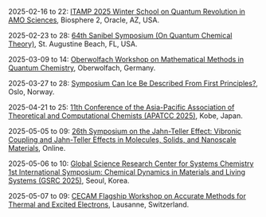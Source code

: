 2025-02-16 to 22: [ITAMP 2025 Winter School on Quantum Revolution in AMO Sciences](https://lweb.cfa.harvard.edu/itamp-event/2025-winter-school-quantum-revolution-amo-sciences), Biosphere 2, Oracle, AZ, USA.

2025-02-23 to 28: [64th Sanibel Symposium (On Quantum Chemical Theory)](https://sanibelsymposium.qtp.ufl.edu), St. Augustine Beach, FL, USA.

2025-03-09 to 14: [Oberwolfach Workshop on Mathematical Methods in Quantum Chemistry](https://mfo.de/occasion/2511/www_view), Oberwolfach, Germany.

2025-03-27 to 28: [Symposium Can Ice Be Described From First Principles?](https://cas-nor.no/index.php/events/young-cas-fellow-symposium-can-ice-be-described-first-principles), Oslo, Norway.

2025-04-21 to 25: [11th Conference of the Asia-Pacific Association of Theoretical and Computational Chemists (APATCC 2025)](https://apatcc11.jp), Kobe, Japan.

2025-05-05 to 09: [26th Symposium on the Jahn-Teller Effect: Vibronic Coupling and Jahn-Teller Effects in Molecules, Solids, and Nanoscale Materials](https://sites.google.com/view/jt26th-2025/), Online.

2025-05-06 to 10: [Global Science Research Center for Systems Chemistry 1st International Symposium: Chemical Dynamics in Materials and Living Systems (GSRC 2025)](https://cdml.cau.ac.kr), Seoul, Korea.

2025-05-07 to 09: [CECAM Flagship Workshop on Accurate Methods for Thermal and Excited Electrons](https://cecam.org/workshop-details/accurate-methods-for-thermal-and-excited-electrons-1371), Lausanne, Switzerland.

